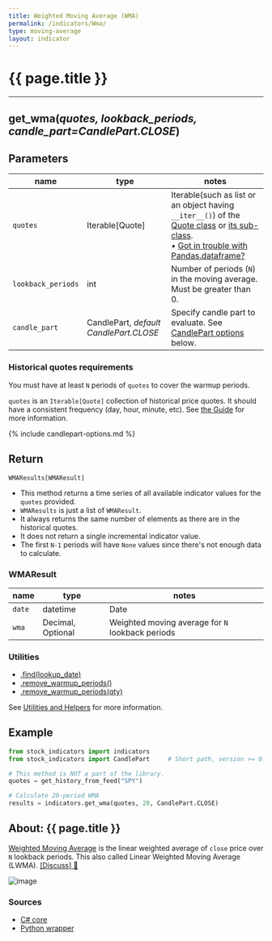 ```yaml
---
title: Weighted Moving Average (WMA)
permalink: /indicators/Wma/
type: moving-average
layout: indicator
---
```


# {{ page.title }}
<hr>

## **get_wma**(*quotes, lookback_periods, candle_part=CandlePart.CLOSE*)
    
## Parameters

| name | type | notes
| -- |-- |--
| `quotes` | Iterable[Quote] | Iterable(such as list or an object having `__iter__()`) of the [Quote class]({{site.baseurl}}/guide/#historical-quotes) or [its sub-class]({{site.baseurl}}/guide/#using-custom-quote-classes). <br><span class='qna-dataframe'> • [Got in trouble with Pandas.dataframe?]({{site.baseurl}}/guide/#using-pandasdataframe) </span>
| `lookback_periods` | int | Number of periods (`N`) in the moving average.  Must be greater than 0.
| `candle_part` | CandlePart, *default CandlePart.CLOSE* | Specify candle part to evaluate.  See [CandlePart options](#candlepart-options) below.

### Historical quotes requirements

You must have at least `N` periods of `quotes` to cover the warmup periods.

`quotes` is an `Iterable[Quote]` collection of historical price quotes.  It should have a consistent frequency (day, hour, minute, etc).  See [the Guide]({{site.baseurl}}/guide/#historical-quotes) for more information.

{% include candlepart-options.md %}

## Return

```python
WMAResults[WMAResult]
```

- This method returns a time series of all available indicator values for the `quotes` provided.
- `WMAResults` is just a list of `WMAResult`.
- It always returns the same number of elements as there are in the historical quotes.
- It does not return a single incremental indicator value.
- The first `N-1` periods will have `None` values since there's not enough data to calculate.

### WMAResult

| name | type | notes
| -- |-- |--
| `date` | datetime | Date
| `wma` | Decimal, Optional | Weighted moving average for `N` lookback periods

### Utilities

- [.find(lookup_date)]({{site.baseurl}}/utilities#find-indicator-result-by-date)
- [.remove_warmup_periods()]({{site.baseurl}}/utilities#remove-warmup-periods)
- [.remove_warmup_periods(qty)]({{site.baseurl}}/utilities#remove-warmup-periods)

See [Utilities and Helpers]({{site.baseurl}}/utilities#utilities-for-indicator-results) for more information.

## Example

```python
from stock_indicators import indicators
from stock_indicators import CandlePart     # Short path, version >= 0.8.1

# This method is NOT a part of the library.
quotes = get_history_from_feed("SPY")

# Calculate 20-period WMA
results = indicators.get_wma(quotes, 20, CandlePart.CLOSE)
```

## About: {{ page.title }}

[Weighted Moving Average](https://en.wikipedia.org/wiki/Moving_average#Weighted_moving_average) is the linear weighted average of `close` price over `N` lookback periods.  This also called Linear Weighted Moving Average (LWMA).
[[Discuss] :speech_balloon:]({{site.github.base_repository_url}}/discussions/227 "Community discussion about this indicator")

![image]({{site.charturl}}/Wma.png)

### Sources

- [C# core]({{site.base_sourceurl}}/s-z/Wma/Wma.cs)
- [Python wrapper]({{site.sourceurl}}/wma.py)
